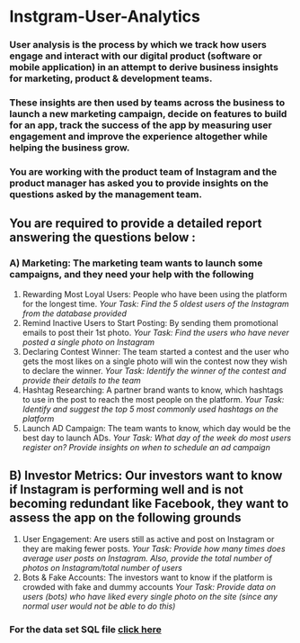 # **Instgram-User-Analytics**

###  User analysis is the process by which we track how users engage and interact with our digital product (software or mobile application) in an attempt to derive business insights for marketing, product & development teams.
### These insights are then used by teams across the business to launch a new marketing campaign, decide on features to build for an app, track the success of the app by measuring user engagement and improve the experience altogether while helping the business grow.
### You are working with the product team of Instagram and the product manager has asked you to provide insights on the questions asked by the management team. 

## You are required to provide a detailed report answering the questions below :

### **A) Marketing:** The marketing team wants to launch some campaigns, and they need your help with the following

1. Rewarding Most Loyal Users: People who have been using the platform for the longest time.
    *Your Task: Find the 5 oldest users of the Instagram from the database provided*
2. Remind Inactive Users to Start Posting: By sending them promotional emails to post their 1st photo.
    *Your Task: Find the users who have never posted a single photo on Instagram*
3. Declaring Contest Winner: The team started a contest and the user who gets the most likes on a single photo will win the contest now they wish to declare the winner.
    *Your Task: Identify the winner of the contest and provide their details to the team*
4. Hashtag Researching: A partner brand wants to know, which hashtags to use in the post to reach the most people on the platform.
    *Your Task: Identify and suggest the top 5 most commonly used hashtags on the platform*
5. Launch AD Campaign: The team wants to know, which day would be the best day to launch ADs.
    *Your Task: What day of the week do most users register on? Provide insights on when to schedule an ad campaign*
 
## **B) Investor Metrics:** Our investors want to know if Instagram is performing well and is not becoming redundant like Facebook, they want to assess the app on the following grounds

1. User Engagement: Are users still as active and post on Instagram or they are making fewer posts.
    *Your Task: Provide how many times does average user posts on Instagram. Also, provide the total number of photos on Instagram/total number of users*
2. Bots & Fake Accounts: The investors want to know if the platform is crowded with fake and dummy accounts
    *Your Task: Provide data on users (bots) who have liked every single photo on the site (since any normal user would not be able to do this)*
    
    
    
### For the data set SQL file [click here](https://docs.google.com/document/d/1-WhNRX1iYJIz7e5l28DMPWgsPklpE_w6/edit?usp=sharing&ouid=109356424617551323871&rtpof=true&sd=true)

